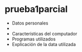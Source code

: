 # prueba1parcial
- Datos personales  
- 
- Características del computador
- Programas utilizados
- Explicación de la data utilizada
